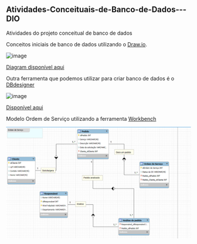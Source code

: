 ## Atividades-Conceituais-de-Banco-de-Dados---DIO
Atividades do projeto conceitual de banco de dados 

Conceitos iniciais de banco de dados utilizando o [Draw.io](https://app.diagrams.net/).

![image](https://github.com/user-attachments/assets/1a38359e-2dd2-4ac8-a1dc-5fe7539b9e0d)

[Diagram disponível aqui](https://app.diagrams.net/#HHelenaCard%2FAtividades-Conceituais-de-Banco-de-Dados---DIO%2Fmain%2FConceitos%20-%20Banco%20de%20dados.drawio#%7B%22pageId%22%3A%22wSkkp7BTBSVAgogr5LL1%22%7D)

Outra ferramenta que podemos utilizar para criar banco de dados é o [DBdesigner](https://www.dbdesigner.net/)

![image](https://github.com/user-attachments/assets/056fa5a7-8abc-439e-933f-910dfbd46473)

[Disponível aqui](https://dbdesigner.page.link/dZhBDjCwTWypDp5i7)

Modelo Ordem de Serviço utilizando a ferramenta [Workbench](https://dev.mysql.com/downloads/workbench/)

![alt text](image.png)



